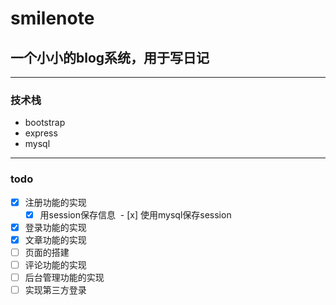 # smilenote
## 一个小小的blog系统，用于写日记
-------------------------------------------
### 技术栈
- bootstrap
- express
- mysql
--------------------
### todo
- [x] 注册功能的实现
  - [x] 用session保存信息
  - [x] 使用mysql保存session
- [x] 登录功能的实现
- [x] 文章功能的实现
- [ ] 页面的搭建
- [ ] 评论功能的实现
- [ ] 后台管理功能的实现
- [ ] 实现第三方登录
